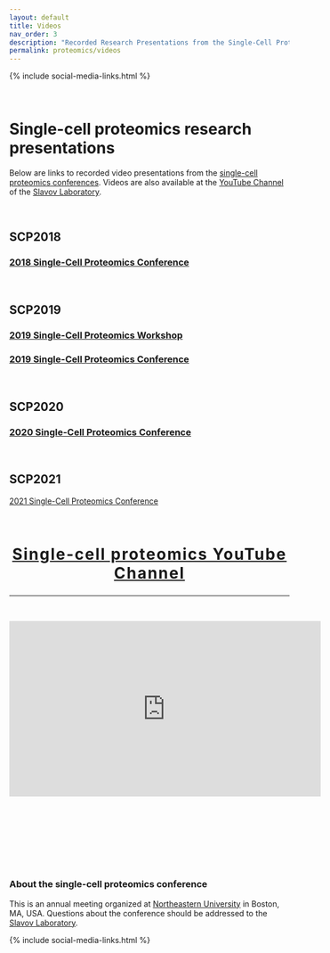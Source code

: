 ```yaml
---
layout: default
title: Videos
nav_order: 3
description: "Recorded Research Presentations from the Single-Cell Proteomics Conference"
permalink: proteomics/videos
---
```


{% include social-media-links.html %}

&nbsp;

# Single-cell proteomics research presentations
Below are links to recorded video presentations from the [single-cell proteomics conferences](http://single-cell.net/). Videos are also available at the [YouTube Channel](https://www.youtube.com/c/NikolaiSlavovResearch) of the [Slavov Laboratory](http://slavovlab.net).


&nbsp;



## SCP2018
### [2018 Single-Cell Proteomics Conference](https://www.youtube.com/playlist?list=PLHLRxq8iKFsK-F_1832c1TLT2Qc4Fo4DB)

&nbsp;

## SCP2019
### [2019 Single-Cell Proteomics Workshop](https://www.youtube.com/playlist?list=PLHLRxq8iKFsLJey2MshSlUhg1lGAj0dLW)

### [2019 Single-Cell Proteomics Conference](https://www.youtube.com/playlist?list=PLHLRxq8iKFsJxMcKhguyKMSI7vaIYTYsV)

&nbsp;

## SCP2020
### [2020 Single-Cell Proteomics Conference](https://www.youtube.com/playlist?list=PLHLRxq8iKFsJrLCO47iAe6vh9w0pxLwxV)

&nbsp;

## SCP2021
[2021 Single-Cell Proteomics Conference](http://scp2021videos.single-cell.net)


&nbsp;


<h2 style="letter-spacing: 2px; font-size: 28px; text-align: center;" id="single-cell-proteomics-videos">
<a href="https://www.youtube.com/c/NikolaiSlavovResearch">Single-cell proteomics YouTube Channel</a>
 </h2>


------------


&nbsp;

<div style="text-align: center;" >
<iframe width="560" height="315" src="https://www.youtube.com/embed/NNLh4nE687I" frameborder="0" allow="accelerometer; autoplay; encrypted-media; gyroscope; picture-in-picture" allowfullscreen></iframe>
</div>


&nbsp;


&nbsp;


&nbsp;


&nbsp;



### About the single-cell proteomics conference

This is an annual meeting organized at [Northeastern University](https://center.single-cell.net/) in Boston, MA, USA. Questions about the conference should be addressed to the [Slavov Laboratory](https://slavovlab.net).

{% include social-media-links.html %}
